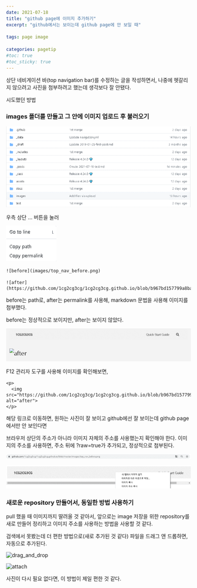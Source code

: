 ```yaml
---
date: 2021-07-18
title: "github page에 이미지 추가하기"
excerpt: "github에서는 보이는데 github page에 안 보일 때"

tags: page image

categories: pagetip
#toc: true
#toc_sticky: true
---
```


상단 네비게이션 바(top navigation bar)를 수정하는 글을 작성하면서, 나중에 헷갈리지 않으려고 사진을 첨부하려고 했는데 생각보다 잘 안됐다.

시도했던 방법

### images 폴더를 만들고 그 안에 이미지 업로드 후 불러오기

![main](https://github.com/1cg2cg3cg/images/blob/main/page/image_upload/image_upload_main.png?raw=true)

우측 상단 ... 버튼을 눌러

![copy_path](https://github.com/1cg2cg3cg/images/blob/main/page/image_upload/copy_path.png?raw=true)

```
![before](images/top_nav_before.png)

![after](https://github.com/1cg2cg3cg/1cg2cg3cg.github.io/blob/b967bd157799a8bae3a3f819d56daf6157435074/images/top_nav_after.png)
```

before는 path로, after는 permalink를 사용해, markdown 문법을 사용해 이미지를 첨부했다.

before는 정상적으로 보이지만, after는 보이지 않았다.


![before_o_after_x](https://github.com/1cg2cg3cg/images/blob/main/page/image_upload/before_o_after_x.png?raw=true)

F12 관리자 도구를 사용해 이미지를 확인해보면,

```
<p>
  <img src="https://github.com/1cg2cg3cg/1cg2cg3cg.github.io/blob/b967bd157799a8bae3a3f819d56daf6157435074/images/top_nav_after.png" alt="after">
</p>
```

해당 링크로 이동하면, 원하는 사진이 잘 보이고 github에선 잘 보이는데 github page에서만 안 보인다면

브라우저 상단의 주소가 아니라 이미지 자체의 주소를 사용했는지 확인해야 한다. 이미지의 주소를 사용하면, 주소 뒤에 ?raw=true가 추가되고, 정상적으로 첨부된다.

![url_path](https://github.com/1cg2cg3cg/images/blob/main/page/image_upload/url_path.png?raw=true)

![image_path](https://github.com/1cg2cg3cg/images/blob/main/page/image_upload/copy_image_path.png?raw=true)


### 새로운 repository 만들어서, 동일한 방법 사용하기

pull 했을 때 이미지까지 딸려올 것 같아서, 앞으로는 image 저장을 위한 repository를 새로 만들어 정리하고 이미지 주소를 사용하는 방법을 사용할 것 같다.

검색에서 못봤는데 더 편한 방법으로(새로 추가된 것 같다) 파일을 드래그 앤 드롭하면, 자동으로 추가된다.

![drag_and_drop](https://user-images.githubusercontent.com/78636903/126053524-e05c071a-70a9-4322-b722-3d571c3304d7.png)

![attach](https://user-images.githubusercontent.com/78636903/126053530-20230def-d4a5-4b31-a4bf-e107027bc618.png)

사진이 다시 필요 없다면, 이 방법이 제일 편한 것 같다.
